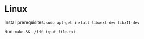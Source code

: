 # Linux
Install prerequisites:
`sudo apt-get install libxext-dev libx11-dev`

Run: `make && ./fdf input_file.txt`